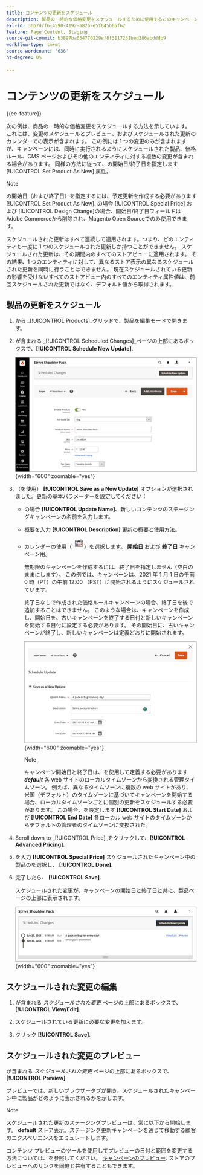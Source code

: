 ```yaml
---
title: コンテンツの更新をスケジュール
description: 製品の一時的な価格変更をスケジュールするために使用するこのキャンペーンの例を確認してください。
exl-id: 36b7d7f6-4590-4192-a82b-e5f645b05f62
feature: Page Content, Staging
source-git-commit: b3897ba034770229ef8f3117231bed286abdddb9
workflow-type: tm+mt
source-wordcount: '636'
ht-degree: 0%

---
```


# コンテンツの更新をスケジュール

{{ee-feature}}

次の例は、商品の一時的な価格変更をスケジュールする方法を示しています。 これには、変更のスケジュールとプレビュー、およびスケジュールされた更新のカレンダーでの表示が含まれます。 この例には 1 つの変更のみが含まれますが、キャンペーンには、同時に実行されるようにスケジュールされた製品、価格ルール、CMS ページおよびその他のエンティティに対する複数の変更が含まれる場合があります。 同様の方法に従って、の開始日/終了日を指定します [!UICONTROL Set Product As New] 属性。

>[!NOTE]
>の開始日（および終了日）を指定するには、予定更新を作成する必要があります [!UICONTROL Set Product As New]. の場合 [!UICONTROL Special Price] および [!UICONTROL Design Change]の場合、開始日/終了日フィールドはAdobe Commerceから削除され、Magento Open Sourceでのみ使用できます。
>
>スケジュールされた更新はすべて連続して適用されます。つまり、どのエンティティも一度に 1 つのスケジュールされた更新しか持つことができません。 スケジュールされた更新は、その期間内のすべてのストアビューに適用されます。 その結果、1 つのエンティティに対して、異なるストア表示の異なるスケジュールされた更新を同時に行うことはできません。 現在スケジュールされている更新の影響を受けないすべてのストアビュー内のすべてのエンティティ属性値は、前回スケジュールされた更新ではなく、デフォルト値から取得されます。

## 製品の更新をスケジュール

1. から _[!UICONTROL Products]_グリッドで、製品を編集モードで開きます。

1. が含まれる _[!UICONTROL Scheduled Changes]_ページの上部にあるボックスで、**[!UICONTROL Schedule New Update]**.

   ![新しい更新をスケジュール](./assets/content-staging-product-schedule-new-update.png){width="600" zoomable="yes"}

1. （を使用） **[!UICONTROL Save as a New Update]** オプションが選択されました。更新の基本パラメーターを設定してください：

   - の場合 **[!UICONTROL Update Name]**、新しいコンテンツのステージングキャンペーンの名前を入力します。

   - 概要を入力 **[!UICONTROL Description]** 更新の概要と使用方法。

   - カレンダーの使用（![カレンダーアイコン](../assets/icon-calendar.png)）を選択します。 **開始日** および **終了日** キャンペーン用。

     無期限のキャンペーンを作成するには、終了日を指定しません（空白のままにします）。 この例では、キャンペーンは、2021 年 1 月 1 日の午前 0 時（PT）の午前 12:00 （PST）に開始されるようにスケジュールされています。


     終了日なしで作成された価格ルールキャンペーンの場合、終了日を後で追加することはできません。 このような場合は、キャンペーンを作成し、開始日を、古いキャンペーンを終了する日付と新しいキャンペーンを開始する日付に設定する必要があります。 その開始日に、古いキャンペーンが終了し、新しいキャンペーンは定義どおりに開始されます。

     ![製品アップデートのスケジュール設定](./assets/content-staging-campaign-schedule-update.png){width="600" zoomable="yes"}

     >[!NOTE]
     >
     >キャンペーン開始日と終了日は、を使用して定義する必要があります **_default_** 各 web サイトのローカルタイムゾーンから変換される管理タイムゾーン。 例えば、異なるタイムゾーンに複数の web サイトがあり、米国（デフォルト）のタイムゾーンに基づいてキャンペーンを開始する場合、ローカルタイムゾーンごとに個別の更新をスケジュールする必要があります。 この場合、を設定します **[!UICONTROL Start Date]** および **[!UICONTROL End Date]** 各ローカル web サイトのタイムゾーンからデフォルトの管理者のタイムゾーンに変換された。

1. Scroll down to _[!UICONTROL Price]_をクリックして、**[!UICONTROL Advanced Pricing]**.

1. を入力 **[!UICONTROL Special Price]** スケジュールされたキャンペーン中の製品のを選択し、 **[!UICONTROL Done]**.

1. 完了したら、 **[!UICONTROL Save]**.

   スケジュールされた変更が、キャンペーンの開始日と終了日と共に、製品ページの上部に表示されます。

   ![スケジュールされた変更](./assets/content-staging-product-scheduled-update-preview-rope.png){width="600" zoomable="yes"}

## スケジュールされた変更の編集

1. が含まれる _スケジュールされた変更_ ページの上部にあるボックスで、 **[!UICONTROL View/Edit]**.

1. スケジュールされている更新に必要な変更を加えます。

1. クリック **[!UICONTROL Save]**.

## スケジュールされた変更のプレビュー

が含まれる _スケジュールされた変更_ ページの上部にあるボックスで、 **[!UICONTROL Preview]**.

プレビューでは、新しいブラウザータブが開き、スケジュールされたキャンペーン中に製品がどのように表示されるかを示します。

>[!NOTE]
>
>スケジュールされた更新のステージングプレビューは、常に以下から開始します。 **default** ストア表示。ステージング更新キャンペーンを通じて移動する顧客のエクスペリエンスをエミュレートします。

コンテンツ プレビューのツールを使用してプレビューの日付と範囲を変更する方法については、を参照してください。 [キャンペーンのプレビュー](content-staging-preview.md). ストアのプレビューへのリンクを同僚と共有することもできます。
